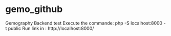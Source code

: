 # gemo_github

Gemography Backend test 
Execute the commande: php -S localhost:8000 -t public 
Run link in :  http://localhost:8000/ 
